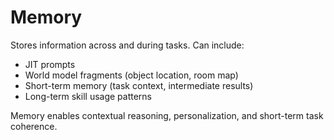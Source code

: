 # Memory

Stores information across and during tasks. Can include:

- JIT prompts
- World model fragments (object location, room map)
- Short-term memory (task context, intermediate results)
- Long-term skill usage patterns

Memory enables contextual reasoning, personalization, and short-term task coherence.
